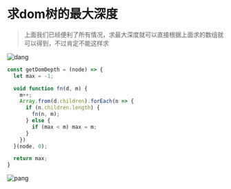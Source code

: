 # 求dom树的最大深度

> 上面我们已经便利了所有情况，求最大深度就可以直接根据上面求的数组就可以得到，不过肯定不能这样求

![dang](https://github.com/shiyangzhaoa/easy-tips/blob/master/img/dom_max_depth.png)

```js
const getDomDepth = (node) => {
  let max = -1;

  void function fn(d, m) {
    m++;
    Array.from(d.children).forEach(n => {
      if (n.children.length) {
        fn(n, m);
      } else {
        if (max < m) max = m;
      }
    })
  }(node, 0);

  return max;
}
```

![pang](https://github.com/shiyangzhaoa/easy-tips/blob/master/img/get_dom_max_depth.jpg)